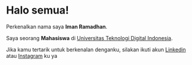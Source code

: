 # Halo semua! 

Perkenalkan nama saya **Iman Ramadhan**.

Saya seorang **Mahasiswa** di [Universitas Teknologi Digital Indonesia](https://www.utdi.ac.id/).

Jika kamu tertarik untuk berkenalan denganku, silakan ikuti akun [Linkedin](https://www.linkedin.com/in/iman-ramadhan-15143a238)
atau [Instagram](https://www.instagram.com/iman.rmdn/) ku ya
